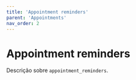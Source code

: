 ```yaml
---
title: 'Appointment reminders'
parent: 'Appointments'
nav_order: 2
---
```


# Appointment reminders

Descrição sobre `appointment_reminders`.
